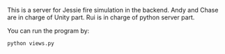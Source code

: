 This is a server for Jessie fire simulation in the backend. Andy and Chase are in charge of Unity part. Rui is in charge of python server part.

You can run the program by:
```
python views.py
```
